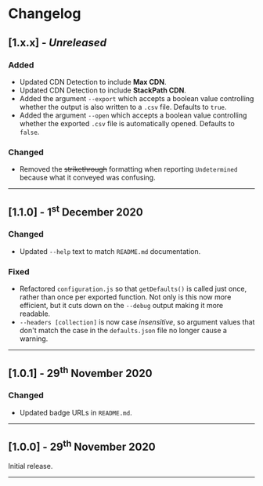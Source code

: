 # Changelog

## [1.x.x] - *Unreleased*

### Added

* Updated CDN Detection to include **Max CDN**.
* Updated CDN Detection to include **StackPath CDN**.
* Added the argument `--export` which accepts a boolean value controlling whether the output is also written to a `.csv` file. Defaults to `true`.
* Added the argument `--open` which accepts a boolean value controlling whether the exported `.csv` file is automatically opened. Defaults to `false`.

### Changed

* Removed the ~~strikethrough~~ formatting when reporting `Undetermined` because what it conveyed was confusing.

---

## [1.1.0] - 1<sup>st</sup> December 2020

### Changed

* Updated `--help` text to match `README.md` documentation.

### Fixed

* Refactored `configuration.js` so that `getDefaults()` is called just once, rather than once per exported function. Not only is this now more efficient, but it cuts down on the `--debug` output making it more readable.
* `--headers [collection]` is now case *insensitive*, so argument values that don't match the case in the `defaults.json` file no longer cause a warning.

---

## [1.0.1] - 29<sup>th</sup> November 2020

### Changed

* Updated badge URLs in `README.md`.

---

## [1.0.0] - 29<sup>th</sup> November 2020

Initial release.

---
